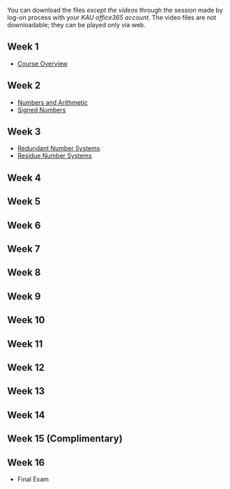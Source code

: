 You can download the files *except the videos* through the session made by log-on process with your *KAU office365 account*. The video files are not downloadable; they can be played only via web.
## Week 1
  * [Course Overview](https://kau365-my.sharepoint.com/:p:/g/personal/taehwan_kim_kau_ac_kr/ETy7hXw4nNdPs3UoQ8BVieIB9oSwYQ6BLZTtPZLt4m8YmA?e=gy6ZhC) 
## Week 2
  * [Numbers and Arithmetic](https://kau365-my.sharepoint.com/:v:/g/personal/taehwan_kim_kau_ac_kr/EafIGgScvR9CrPF5drmaZ-wBMRAavbMtNu1WDYj_sNmr-w?e=ElZCax)
  * [Signed Numbers](https://kau365-my.sharepoint.com/:v:/g/personal/taehwan_kim_kau_ac_kr/EfFAjlWs9i1BoMZZ8HuSe_EBguHTSKbIvfxQADz5QLfsgw?e=1HDbE4)
## Week 3
  * [Redundant Number Systems](https://kau365-my.sharepoint.com/:v:/g/personal/taehwan_kim_kau_ac_kr/Ebw2PEvX1_tMgv244zlP4OUBa6-DMqZYdJf5pIM0AQVwWQ?e=Ohr2yJ)
  * [Residue Number Systems](https://kau365-my.sharepoint.com/:v:/g/personal/taehwan_kim_kau_ac_kr/EUvvIVwV4SRBixPTWPu-k98B6I-LYpHazYZapbtUBjK8UQ?e=QJCUAs)
## Week 4
## Week 5
## Week 6
## Week 7
## Week 8
## Week 9
## Week 10
## Week 11
## Week 12
## Week 13
## Week 14
## Week 15 (Complimentary)
## Week 16
  * Final Exam
